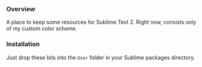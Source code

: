 ### Overview

A place to keep some resources for Sublime Text 2. Right now, consists only of my custom color scheme.

### Installation

Just drop these bits into the `User` folder in your Sublime packages directory.